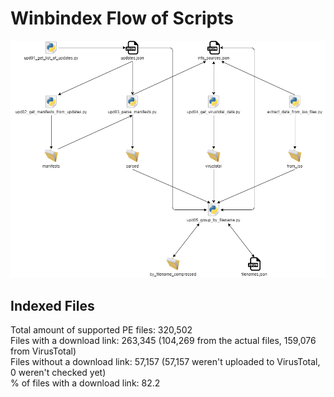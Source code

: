 # Winbindex Flow of Scripts

![winbindex-scripts-flow.png](winbindex-scripts-flow.png)

## Indexed Files

<!--FileStats-->
Total amount of supported PE files: 320,502  
Files with a download link: 263,345 (104,269 from the actual files, 159,076 from VirusTotal)  
Files without a download link: 57,157 (57,157 weren't uploaded to VirusTotal, 0 weren't checked yet)  
% of files with a download link: 82.2  
<!--/FileStats-->
